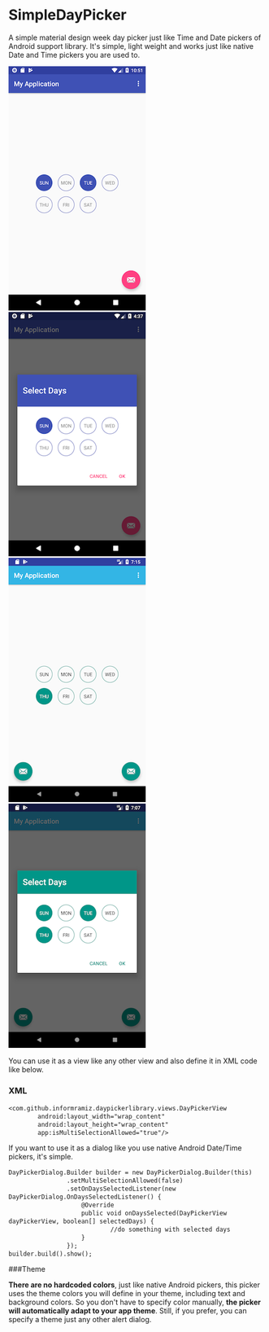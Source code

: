 # SimpleDayPicker
A simple material design week day picker just like Time and Date pickers of Android support library. It's simple, light weight and works just like native Date and Time pickers you are used to.

![dayPickerView.png](demo-images/s1.png) ![dayPickerView.png](demo-images/s2.png)
![dayPickerView.png](demo-images/s3.png) ![dayPickerView.png](demo-images/s4.png)

You can use it as a view like any other view and also define it in XML code like below.

### XML

```
<com.github.informramiz.daypickerlibrary.views.DayPickerView
        android:layout_width="wrap_content"
        android:layout_height="wrap_content"
        app:isMultiSelectionAllowed="true"/>
```

If you want to use it as a dialog like you use native Android Date/Time pickers, it's simple.

```
DayPickerDialog.Builder builder = new DayPickerDialog.Builder(this)
                .setMultiSelectionAllowed(false)
                .setOnDaysSelectedListener(new DayPickerDialog.OnDaysSelectedListener() {
                    @Override
                    public void onDaysSelected(DayPickerView dayPickerView, boolean[] selectedDays) {
							//do something with selected days
                    }
                });
builder.build().show();
```

###Theme 

**There are no hardcoded colors**, just like native Android pickers, this picker uses the theme colors you will define in your theme, including text and background colors. So you don't have to specify color manually, **the picker will automatically adapt to your app theme**. Still, if you prefer, you can specify a theme just any other alert dialog.